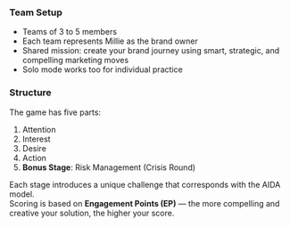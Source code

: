 ### Team Setup

- Teams of 3 to 5 members  
- Each team represents Millie as the brand owner  
- Shared mission: create your brand journey using smart, strategic, and compelling marketing moves  
- Solo mode works too for individual practice

### Structure

The game has five parts:

1. Attention  
2. Interest  
3. Desire  
4. Action  
5. **Bonus Stage**: Risk Management (Crisis Round)

Each stage introduces a unique challenge that corresponds with the AIDA model.  
Scoring is based on **Engagement Points (EP)** — the more compelling and creative your solution, the higher your score.

